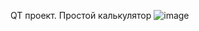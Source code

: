 QT проект.
Простой калькулятор 
![image](https://github.com/Eduard-Iakovlev/QT-calc/assets/140618589/77aa21e5-4f94-47bd-b7e9-e12e643c1d26)
